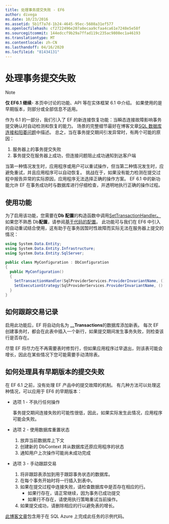 ```yaml
---
title: 处理事务提交失败 - EF6
author: divega
ms.date: 10/23/2016
ms.assetid: 5b1f7a7d-1b24-4645-95ec-5608a31ef577
ms.openlocfilehash: cf2722496e207a8ecaa9cfaa4ca61e7248e5e58f
ms.sourcegitcommit: 144edccf9b29a7ffad119c235ac9808ec1a46193
ms.translationtype: MT
ms.contentlocale: zh-CN
ms.lasthandoff: 04/16/2020
ms.locfileid: "81434131"
---
```

# <a name="handling-transaction-commit-failures"></a>处理事务提交失败
> [!NOTE]
> **仅 EF6.1 继续**- 本页中讨论的功能、API 等在实体框架 6.1 中介绍。 如果使用的是早期版本，则部分或全部信息不适用。  

作为 6.1 的一部分，我们引入了 EF 的新连接恢复功能：当瞬态连接故障影响事务提交确认时自动检测和恢复的能力。 场景的完整细节最好在博客文章[SQL 数据库连接和阳萎问题](https://docs.microsoft.com/archive/blogs/adonet/sql-database-connectivity-and-the-idempotency-issue)中描述。  总之，当在事务提交期间引发异常时，有两个可能的原因：  

1. 服务器上的事务提交失败
2. 事务提交在服务器上成功，但连接问题阻止成功通知到达客户端  

当第一种情况发生时，应用程序或用户可以重试操作，但当第二种情况发生时，应避免重试，并且应用程序可以自动恢复。 挑战在于，如果没有能力检测在提交过程中报告异常的实际原因，应用程序无法选择正确的操作方案。 EF 6.1 中的新功能允许 EF 在事务成功时与数据库进行仔细检查，并透明地执行正确的操作过程。  

## <a name="using-the-feature"></a>使用功能  

为了启用该功能，您需要在**Db 配置**的构造函数中调用[SetTransactionHandler。](https://msdn.microsoft.com/library/system.data.entity.dbconfiguration.setdefaulttransactionhandler.aspx) 如果您不熟悉 Db**配置**，请参阅[基于代码的配置](~/ef6/fundamentals/configuring/code-based.md)。 此功能可与我们在 EF6 中引入的自动重试结合使用，这有助于在事务因暂时性故障而实际无法在服务器上提交的情况：  

``` csharp
using System.Data.Entity;
using System.Data.Entity.Infrastructure;
using System.Data.Entity.SqlServer;

public class MyConfiguration : DbConfiguration  
{
  public MyConfiguration()  
  {  
    SetTransactionHandler(SqlProviderServices.ProviderInvariantName, () => new CommitFailureHandler());  
    SetExecutionStrategy(SqlProviderServices.ProviderInvariantName, () => new SqlAzureExecutionStrategy());  
  }  
}
```  

## <a name="how-transactions-are-tracked"></a>如何跟踪交易记录  

启用此功能后，EF 将自动向名为 **__Transactions**的数据库添加新表。 每次 EF 创建事务时，都会在此表中插入一个新行，如果提交期间发生事务失败，则检查该行是否存在。  

尽管 EF 将尽力在不再需要表时修剪行，但如果应用程序过早退出，则该表可能会增长，因此在某些情况下您可能需要手动清除表。  

## <a name="how-to-handle-commit-failures-with-previous-versions"></a>如何处理具有早期版本的提交失败

在 EF 6.1 之前，没有处理 EF 产品中的提交故障的机制。 有几种方法可以处理这种情况，可以应用于 EF6 的早期版本：  

* 选项 1 - 不执行任何操作  

  事务提交期间连接失败的可能性很低，因此，如果实际发生此情况，应用程序可能会失败。  

* 选项 2 - 使用数据库重置状态  

  1. 放弃当前数据库上下文  
  2. 创建新的 DbContext 并从数据库还原应用程序的状态  
  3. 通知用户上次操作可能尚未成功完成  

* 选项 3 - 手动跟踪交易  

  1. 将非跟踪表添加到用于跟踪事务状态的数据库。  
  2. 在每个事务开始时将一行插入到表中。  
  3. 如果在提交过程中连接失败，请检查数据库中是否存在相应的行。  
     - 如果行存在，请正常继续，因为事务已成功提交  
     - 如果行不存在，请使用执行策略重试当前操作。  
  4. 如果提交成功，请删除相应的行以避免表的增长。  

[此博客文章](https://docs.microsoft.com/archive/blogs/adonet/sql-database-connectivity-and-the-idempotency-issue)包含用于在 SQL Azure 上完成此任务的示例代码。  
